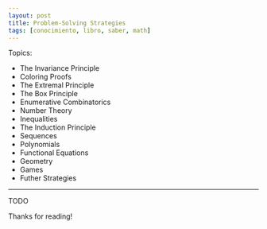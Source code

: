 ```yaml
---
layout: post
title: Problem-Solving Strategies
tags: [conocimiento, libro, saber, math]
---
```


<!--Resumen-->

Topics:
- The Invariance Principle
- Coloring Proofs
- The Extremal Principle
- The Box Principle
- Enumerative Combinatorics
- Number Theory
- Inequalities
- The Induction Principle
- Sequences
- Polynomials
- Functional Equations
- Geometry
- Games
- Futher Strategies

---

<!--more-->
TODO
  
Thanks for reading!